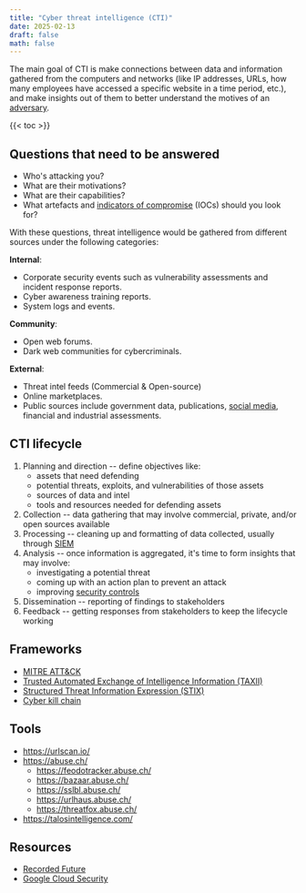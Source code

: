 ```yaml
---
title: "Cyber threat intelligence (CTI)"
date: 2025-02-13
draft: false
math: false
---
```


The main goal of CTI is make connections between data and information
gathered from the computers and networks (like IP addresses, URLs, how
many employees have accessed a specific website in a time period, etc.),
and make insights out of them to better understand the motives of an
[adversary](/threat-actor).

{{< toc >}}

## Questions that need to be answered

- Who's attacking you?
- What are their motivations?
- What are their capabilities?
- What artefacts and [indicators of compromise](/indicators-of-compromise) (IOCs) should you look for?

With these questions, threat intelligence would be gathered from
different sources under the following categories:

**Internal**:
- Corporate security events such as vulnerability assessments and
  incident response reports.
- Cyber awareness training reports.
- System logs and events.

**Community**:
- Open web forums.
- Dark web communities for cybercriminals.

**External**:
- Threat intel feeds (Commercial & Open-source)
- Online marketplaces.
- Public sources include government data, publications, [social media](/social-media),
  financial and industrial assessments.

## CTI lifecycle

1. Planning and direction -- define objectives like:
    - assets that need defending
    - potential threats, exploits, and vulnerabilities of those assets
    - sources of data and intel
    - tools and resources needed for defending assets
2. Collection -- data gathering that may involve commercial, private,
   and/or open sources available
3. Processing -- cleaning up and formatting of data collected, usually
   through [SIEM](/SIEM)
4. Analysis -- once information is aggregated, it's time to form
   insights that may involve:
    - investigating a potential threat
    - coming up with an action plan to prevent an attack
    - improving [security controls](/security-controls)
5. Dissemination -- reporting of findings to stakeholders
6. Feedback -- getting responses from stakeholders to keep the lifecycle
   working

## Frameworks

- [MITRE ATT&CK](https://attack.mitre.org/)
- [Trusted Automated Exchange of Intelligence Information (TAXII)](https://oasis-open.github.io/cti-documentation/taxii/intro)
- [Structured Threat Information Expression (STIX)](https://oasis-open.github.io/cti-documentation/stix/intro)
- [Cyber kill chain](/cyber-kill-chain)

## Tools

- https://urlscan.io/
- https://abuse.ch/ 
    - https://feodotracker.abuse.ch/
    - https://bazaar.abuse.ch/
    - https://sslbl.abuse.ch/
    - https://urlhaus.abuse.ch/
    - https://threatfox.abuse.ch/
- https://talosintelligence.com/

## Resources

- [Recorded Future](https://www.recordedfuture.com/resources)
- [Google Cloud Security](https://cloud.google.com/security/resources)
